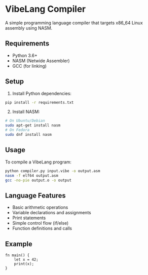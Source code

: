 # VibeLang Compiler

A simple programming language compiler that targets x86_64 Linux assembly using NASM.

## Requirements
- Python 3.6+
- NASM (Netwide Assembler)
- GCC (for linking)

## Setup
1. Install Python dependencies:
```bash
pip install -r requirements.txt
```

2. Install NASM:
```bash
# On Ubuntu/Debian
sudo apt-get install nasm
# On Fedora
sudo dnf install nasm
```

## Usage
To compile a VibeLang program:
```bash
python compiler.py input.vibe -o output.asm
nasm -f elf64 output.asm
gcc -no-pie output.o -o output
```

## Language Features
- Basic arithmetic operations
- Variable declarations and assignments
- Print statements
- Simple control flow (if/else)
- Function definitions and calls

## Example
```vibe
fn main() {
    let x = 42;
    print(x);
}
``` 